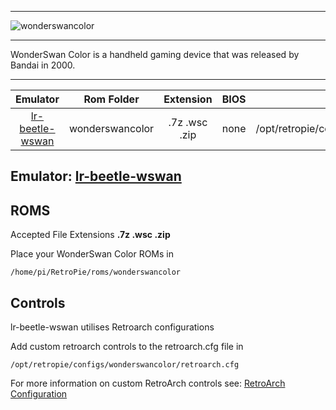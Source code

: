 ***
![wonderswancolor](https://cloud.githubusercontent.com/assets/10035308/12214039/17943b4c-b643-11e5-9bb7-82320217d7a9.png)
***

WonderSwan Color is a handheld gaming device that was released by Bandai in 2000. 
***

| Emulator | Rom Folder | Extension | BIOS |  Controller Config |
| :---: | :---: | :---: | :---: | :---: |
| [lr-beetle-wswan](https://github.com/libretro/beetle-wswan-libretro.git) | wonderswancolor  | .7z .wsc .zip | none | /opt/retropie/configs/wonderswancolor/retroarch.cfg |

## Emulator: [lr-beetle-wswan](https://github.com/libretro/beetle-wswan-libretro.git)

## ROMS

Accepted File Extensions **.7z .wsc .zip**

Place your WonderSwan Color ROMs in
```
/home/pi/RetroPie/roms/wonderswancolor
```

## Controls

lr-beetle-wswan utilises Retroarch configurations

Add custom retroarch controls to the retroarch.cfg file in
```shell
/opt/retropie/configs/wonderswancolor/retroarch.cfg
```
For more information on custom RetroArch controls see: [RetroArch Configuration](RetroArch-Configuration)
